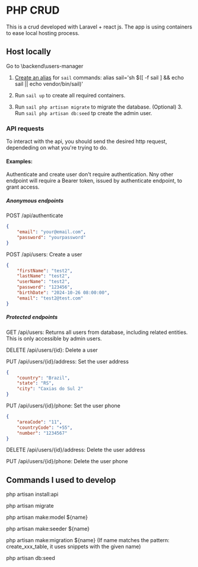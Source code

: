 # PHP CRUD

This is a crud developed with Laravel + react js.
The app is using containers to ease local hosting process.

## Host locally

Go to \backend\users-manager
1. [Create an alias](https://laravel.com/docs/11.x/sail#configuring-a-shell-alias) for `sail` commands: alias sail='sh $([ -f sail ] && echo sail || echo vendor/bin/sail)'

2. Run `sail up` to create all required containers.
3. Run `sail php artisan migrate` to migrate the database.
(Optional) 3. Run `sail php artisan db:seed` tp create the admin user.

### API requests

To interact with the api, you should send the desired http request, dependeding on what you're trying to do.

#### Examples:
Authenticate and create user don't require authentication. 
Nny other endpoint will require a Bearer token, issued by authenticate endpoint, to grant access.

##### Anonymous endpoints

POST /api/authenticate
``` json
{
    "email": "your@email.com",
    "password": "yourpassword"
}
```

POST /api/users: Create a user
``` json
{
    "firstName": "test2",
    "lastName": "test2",
    "userName": "test2",
    "password": "123456",
    "birthDate": "2024-10-26 08:00:00",
    "email": "test2@test.com"
}
```
##### Protected endpoints

GET /api/users: Returns all users from database, including related entities. This is only accessible by admin users.

DELETE /api/users/{id}: Delete a user

PUT /api/users/{id}/address: Set the user address
``` json
{
    "country": "Brazil",
    "state": "RS",
    "city": "Caxias do Sul 2"
}
```

PUT /api/users/{id}/phone: Set the user phone
``` json
{
    "areaCode": "11",
    "countryCode": "+55",
    "number": "1234567"
}
```

DELETE /api/users/{id}/address: Delete the user address

PUT /api/users/{id}/phone: Delete the user phone

## Commands I used to develop

php artisan install:api

php artisan migrate

php artisan make:model ${name}

php artisan make:seeder ${name}

php artisan make:migration ${name}
(If name matches the pattern: create_xxx_table, it uses snippets with the given name)

php artisan db:seed